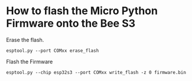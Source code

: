 # How to flash the Micro Python Firmware onto the Bee S3


Erase the flash.
````
esptool.py --port COMxx erase_flash
````

Flash the Firmware
````
esptool.py --chip esp32s3 --port COMxx write_flash -z 0 firmware.bin
````
